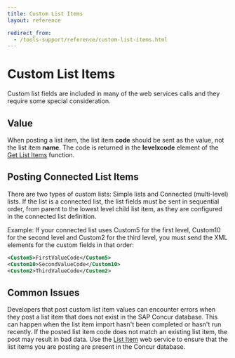 ```yaml
---
title: Custom List Items
layout: reference

redirect_from:
  - /tools-support/reference/custom-list-items.html
---
```


# Custom List Items

Custom list fields are included in many of the web services calls and they require some special consideration.

## Value

When posting a list item, the list item **code** should be sent as the value, not the list item **name**. The code is returned in the **levelxcode** element of the [Get List Items](/api-reference/common/list-item/v3.list-item.html#get) function.

## Posting Connected List Items

There are two types of custom lists: Simple lists and Connected (multi-level) lists. If the list is a connected list, the list fields must be sent in sequential order, from parent to the lowest level child list item, as they are configured in the connected list definition.

Example: If your connected list uses Custom5 for the first level, Custom10 for the second level and Custom2 for the third level, you must send the XML elements for the custom fields in that order:

```xml
<Custom5>FirstValueCode</Custom5>  
<Custom10>SecondValueCode</Custom10>  
<Custom2>ThirdValueCode</Custom2>
```

## Common Issues

Developers that post custom list item values can encounter errors when they post a list item that does not exist in the SAP Concur database. This can happen when the list item import hasn't been completed or hasn't run recently. If the posted list item code does not match an existing list item, the post may result in bad data. Use the [List Item](/api-reference/common/list-item/v3.list-item.html) web service to ensure that the list items you are posting are present in the Concur database.

